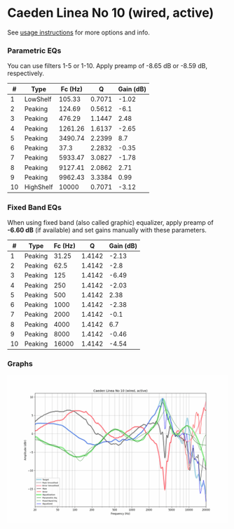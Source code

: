# Caeden Linea No 10 (wired, active)
See [usage instructions](https://github.com/jaakkopasanen/AutoEq#usage) for more options and info.

### Parametric EQs
You can use filters 1-5 or 1-10. Apply preamp of -8.65 dB or -8.59 dB, respectively.

|   # | Type      |   Fc (Hz) |      Q |   Gain (dB) |
|-----|-----------|-----------|--------|-------------|
|   1 | LowShelf  |    105.33 | 0.7071 |       -1.02 |
|   2 | Peaking   |    124.69 | 0.5612 |       -6.1  |
|   3 | Peaking   |    476.29 | 1.1447 |        2.48 |
|   4 | Peaking   |   1261.26 | 1.6137 |       -2.65 |
|   5 | Peaking   |   3490.74 | 2.2399 |        8.7  |
|   6 | Peaking   |     37.3  | 2.2832 |       -0.35 |
|   7 | Peaking   |   5933.47 | 3.0827 |       -1.78 |
|   8 | Peaking   |   9127.41 | 2.0862 |        2.71 |
|   9 | Peaking   |   9962.43 | 3.3384 |        0.99 |
|  10 | HighShelf |  10000    | 0.7071 |       -3.12 |

### Fixed Band EQs
When using fixed band (also called graphic) equalizer, apply preamp of **-6.60 dB** (if available) and set gains manually with these parameters.

|   # | Type    |   Fc (Hz) |      Q |   Gain (dB) |
|-----|---------|-----------|--------|-------------|
|   1 | Peaking |     31.25 | 1.4142 |       -2.13 |
|   2 | Peaking |     62.5  | 1.4142 |       -2.8  |
|   3 | Peaking |    125    | 1.4142 |       -6.49 |
|   4 | Peaking |    250    | 1.4142 |       -2.03 |
|   5 | Peaking |    500    | 1.4142 |        2.38 |
|   6 | Peaking |   1000    | 1.4142 |       -2.38 |
|   7 | Peaking |   2000    | 1.4142 |       -0.1  |
|   8 | Peaking |   4000    | 1.4142 |        6.7  |
|   9 | Peaking |   8000    | 1.4142 |       -0.46 |
|  10 | Peaking |  16000    | 1.4142 |       -4.54 |

### Graphs
![](./Caeden%20Linea%20No%2010%20(wired,%20active).png)
